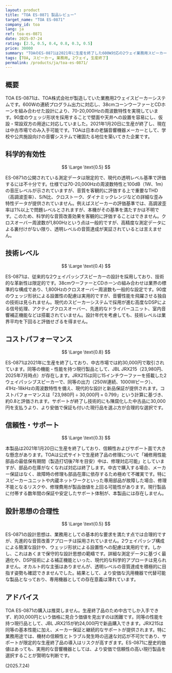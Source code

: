 ```yaml
---
layout: product
title: "TOA ES-0871 製品レビュー"
target_name: "TOA ES-0871"
company_id: toa
lang: ja
ref: toa-es-0871
date: 2025-07-24
rating: [2.5, 0.5, 0.4, 0.8, 0.3, 0.5]
price: 30000
summary: "TOAのES-0871は2021年に生産を終了した600W対応の2ウェイ業務用スピーカーです。38cmウーファーとCDホーンを搭載し、70-20,000Hzの周波数特性を持ちますが、現代的な測定データが不足しており、技術的にも従来設計にとどまっています。"
tags: [TOA, スピーカー, 業務用, 2ウェイ, 生産終了]
permalink: /products/ja/toa-es-0871/
---
```


## 概要

TOA ES-0871は、TOA株式会社が製造していた業務用2ウェイスピーカーシステムです。600Wの連続プログラム出力に対応し、38cmコーンウーファーとCDホーンを組み合わせた設計により、70-20,000Hzの周波数特性を実現しています。90度のウェッジ形状を採用することで壁面や天井への設置を容易にし、仮設・常設双方の用途に対応していました。2021年1月20日に生産が終了し、現在は中古市場でのみ入手可能です。TOAは日本の老舗音響機器メーカーとして、学校や公共施設向けの音響システムで確固たる地位を築いてきた企業です。

## 科学的有効性

$$ \Large \text{0.5} $$

ES-0871の公開されている測定データは限定的で、現代の透明レベル基準で評価するには不十分です。仕様では70-20,000Hzの周波数特性と100dB（1W、1m）の音圧レベルが示されていますが、音質を客観的に評価する上で重要なTHD（高調波歪率）、S/N比、クロストーク、ダイナミックレンジなどの詳細な歪み特性データが提供されていません。例えばスピーカーの評価基準では、高調波歪率は1%以上で問題レベルとされますが、本機がその基準を満たすかは不明です。このため、科学的な音質改善効果を客観的に評価することはできません。クロスオーバー周波数が1,800Hzという点は一般的ですが、高精度な測定データによる裏付けがない限り、透明レベルの音質達成が実証されているとは言えません。

## 技術レベル

$$ \Large \text{0.4} $$

ES-0871は、従来的な2ウェイパッシブスピーカーの設計を採用しており、技術的な革新性は限定的です。38cmウーファーとCDホーンの組み合わせは業界の標準的な構成であり、1,800Hzのクロスオーバー周波数も一般的な設定です。90度のウェッジ形状による設置性の配慮は実用的ですが、音響性能を飛躍させる独自の技術は見られません。現代のスピーカーシステムで採用が進む高度なDSPによる信号処理、アクティブクロスオーバー、先進的なドライバーユニット、室内音響補正機能などは搭載されていません。設計年代を考慮しても、技術レベルは業界平均を下回ると評価せざるを得ません。

## コストパフォーマンス

$$ \Large \text{0.8} $$

ES-0871は2021年に生産を終了しており、中古市場では約30,000円で取引されています。同等の機能・性能を持つ現行製品として、JBL JRX215（23,980円、2025年7月時点）が存在します。JRX215は同じ15インチウーファーを搭載した2ウェイパッシブスピーカーで、同等の出力（250W連続、1000Wピーク）、41Hz-18kHzの周波数特性を備え、現代的な設計と新品保証が提供されます。コストパフォーマンスは「23,980円 ÷ 30,000円 = 0.799」という計算に基づき、約0.8と評価されます。サポートが終了し技術的にも陳腐化した中古品に30,000円を支払うより、より安価で保証も付いた現行品を選ぶ方が合理的な選択です。

## 信頼性・サポート

$$ \Large \text{0.3} $$

本製品は2021年1月20日に生産を終了しており、信頼性およびサポート面で大きな懸念があります。TOAは公式サイトで生産終了品の修理について「補修用性能部品の最低保有期間（製造打切後7年を目安）中は、修理対応可能」としていますが、部品の在庫がなくなれば対応は終了します。中古で購入する場合、メーカー保証はなく、故障時の修理も部品在庫に依存するため極めて不確実です。特にスピーカーユニットや内蔵ネットワークといった専用部品が故障した場合、修理不能となるリスクや、修理費用が製品価値を上回る可能性があります。現行製品に付帯する数年間の保証や安定したサポート体制が、本製品には存在しません。

## 設計思想の合理性

$$ \Large \text{0.5} $$

ES-0871の設計思想は、業務用としての基本的な要求を満たす点では合理的ですが、先進的な音質改善アプローチは採用されていません。2ウェイパッシブ構成による簡潔な設計や、ウェッジ形状による設置性への配慮は実用的です。しかし、これはあくまで保守的な設計思想の範疇です。詳細な測定データに基づく最適化や、DSP技術による補正機能といった、現代的な科学的アプローチは見られません。オカルト的な主張はありませんが、透明レベルの音質達成を積極的に目指す姿勢も確認できませんでした。結果として、より安価な汎用機器で代替可能な製品となっており、専用機器としての存在意義は薄れています。

## アドバイス

TOA ES-0871の購入は推奨しません。生産終了品のため中古でしか入手できず、約30,000円という価格に見合う価値を見出すのは困難です。同等の性能を持つ現行品として、JBL JRX215が約24,000円で新品購入できます。JRX215は同等の基本性能に加え、メーカー保証と継続的なサポートが提供されます。特に業務用途では、機材の信頼性とトラブル発生時の迅速な対応が不可欠であり、サポートが限定的な生産終了品の導入はリスクが高すぎます。ES-0871に歴史的価値はあっても、実用的な音響機器としては、より安価で信頼性の高い現行製品を選択することが賢明な判断です。

(2025.7.24)